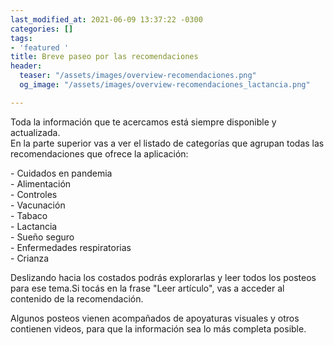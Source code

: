 ```yaml
---
last_modified_at: 2021-06-09 13:37:22 -0300
categories: []
tags:
- 'featured '
title: Breve paseo por las recomendaciones
header:
  teaser: "/assets/images/overview-recomendaciones.png"
  og_image: "/assets/images/overview-recomendaciones_lactancia.png"

---
```

Toda la información que te acercamos está siempre disponible y actualizada.  
En la parte superior vas a ver el listado de categorías que agrupan todas las recomendaciones que ofrece la aplicación:  
  
\- Cuidados en pandemia  
\- Alimentación  
\- Controles  
\- Vacunación  
\- Tabaco  
\- Lactancia  
\- Sueño seguro  
\- Enfermedades respiratorias  
\- Crianza  
  
Deslizando hacia los costados podrás explorarlas y leer todos los posteos para ese tema.Si tocás en la frase "Leer artículo", vas a acceder al contenido de la recomendación.

Algunos posteos vienen acompañados de apoyaturas visuales y otros contienen videos, para que la información sea lo más completa posible.